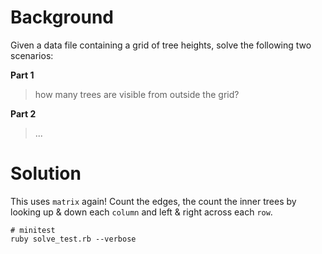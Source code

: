 # Background

Given a data file containing a grid of tree heights, solve the following two
scenarios:

**Part 1**

> how many trees are visible from outside the grid?

**Part 2**

> ...

# Solution

This uses `matrix` again! Count the edges, the count the inner trees by looking
up & down each `column` and left & right across each `row`.

```
# minitest
ruby solve_test.rb --verbose
```
